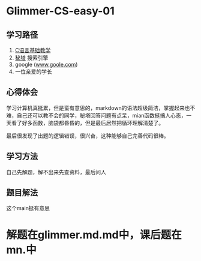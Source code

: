 # Glimmer-CS-easy-01
## **学习路径**

1. [C语言基础教学](https://wangdoc.com/clang/intro)
2. [秘塔](https://metaso.cn) 搜索引擎
3. google (www.goole.com)
4. 一位亲爱的学长

## **心得体会**
学习计算机真挺累，但是蛮有意思的，markdown的语法超级简洁，掌握起来也不难，自己还可以教不会的同学，秘塔回答问题有点呆，mian函数挺搞人心态，一天看了好多函数，脑袋都昏昏的，但是最后居然把循环理解清楚了。

最后很发现了出题的逻辑错误，很兴奋，这种能够自己完善代码很棒。

##  **学习方法**
自己先解题，解不出来先查资料，最后问人

##   **题目解法**

这个main挺有意思

# **解题在glimmer.md.md中，课后题在mn.中**
